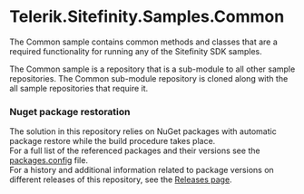 Telerik.Sitefinity.Samples.Common
=================================

The Common sample contains common methods and classes that are a required functionality for running any of the Sitefinity SDK samples.

The Common sample is a repository that is a sub-module to all other sample repositories. The Common sub-module repository is cloned along with the all sample repositories that require it. 

### Nuget package restoration
The solution in this repository relies on NuGet packages with automatic package restore while the build procedure takes place.   
For a full list of the referenced packages and their versions see the [packages.config](https://github.com/Sitefinity-SDK/Telerik.Sitefinity.Samples.Common/blob/master/packages.config) file.    
For a history and additional information related to package versions on different releases of this repository, see the [Releases page](https://github.com/Sitefinity-SDK/Telerik.Sitefinity.Samples.Common/releases).  
